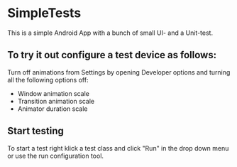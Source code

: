 # SimpleTests

This is a simple Android App with a bunch of small UI- and a Unit-test. 
## To try it out configure a test device as follows:

Turn off animations from Settings by opening Developer options and turning all the following options off:

* Window animation scale
* Transition animation scale
* Animator duration scale

## Start testing
To start a test right klick a test class and click "Run" in the drop down menu or use the run configuration tool.

